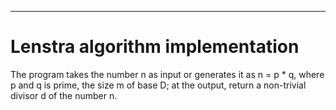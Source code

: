 ___
# Lenstra algorithm implementation
The program takes the number n as input or generates it as n = p * q, where p and q is prime, 
the size m of base D; at the output, return a non-trivial divisor d of the number n.

